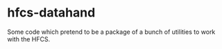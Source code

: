 # hfcs-datahand
Some code which pretend to be a package of a bunch of utilities to work with the HFCS.
